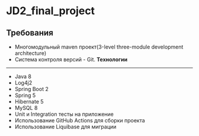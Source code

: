 # JD2_final_project

**Требования**
--------------
* Многомодульный maven проект(3-level three-module development architecture)
* Система контроля версий - Git. 
**Технологии**
---------------
* Java 8
* Log4j2
* Spring Boot 2
* Spring 5
* Hibernate 5
* MySQL 8
* Unit и Integration тесты на приложение
* Использование GitHub Actions для сборки проекта
* Использование Liquibase для миграции 

